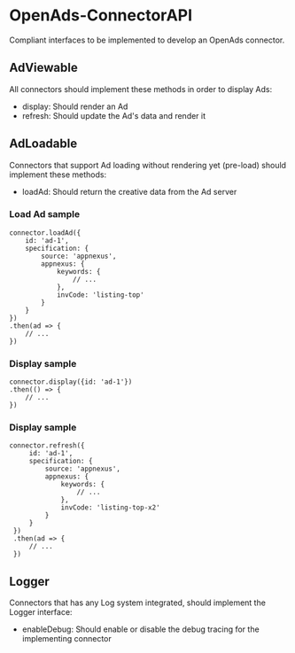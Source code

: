 # OpenAds-ConnectorAPI

Compliant interfaces to be implemented to develop an OpenAds connector.

## AdViewable

All connectors should implement these methods in order to display Ads:

* display: Should render an Ad 
* refresh: Should update the Ad's data and render it

## AdLoadable

Connectors that support Ad loading without rendering yet (pre-load) should implement these methods:

* loadAd: Should return the creative data from the Ad server 

### Load Ad sample

```ecmascript 6
connector.loadAd({
    id: 'ad-1', 
    specification: {
        source: 'appnexus',
        appnexus: {
            keywords: {
                // ...
            },
            invCode: 'listing-top'
        }
    }
})
.then(ad => {
    // ...
})
```

### Display sample

```ecmascript 6
connector.display({id: 'ad-1'})
.then(() => {
    // ...
})
```


### Display sample

```ecmascript 6
connector.refresh({
     id: 'ad-1', 
     specification: {
         source: 'appnexus',
         appnexus: {
             keywords: {
                 // ...
             },
             invCode: 'listing-top-x2'
         }
     }
 })
 .then(ad => {
     // ...
 })
```



## Logger

Connectors that has any Log system integrated, should implement the Logger interface:

* enableDebug: Should enable or disable the debug tracing for the implementing connector